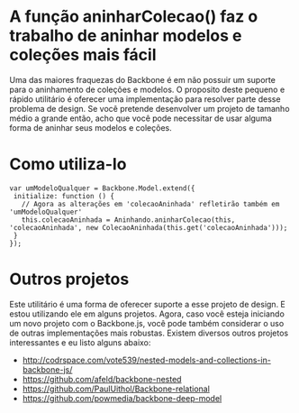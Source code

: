 
# A função aninharColecao() faz o trabalho de aninhar modelos e coleções mais fácil

Uma das maiores fraquezas do Backbone é em não possuir um suporte para o aninhamento de coleções e modelos. O proposito deste 
pequeno e rápido utilitário é oferecer uma implementação para resolver parte desse problema de design. Se você pretende desenvolver
um projeto de tamanho médio a grande então, acho que você pode necessitar de usar alguma forma de aninhar seus modelos e coleções.

# Como utiliza-lo

    var umModeloQualquer = Backbone.Model.extend({
     initialize: function () {
       // Agora as alterações em 'colecaoAninhada' refletirão também em 'umModeloQualquer'
       this.colecaoAninhada = Aninhando.aninharColecao(this, 'colecaoAninhada', new ColecaoAninhada(this.get('colecaoAninhada')));
     }
    });

# Outros projetos

Este utilitário é uma forma de oferecer suporte a esse projeto de design. E estou utilizando ele em alguns projetos. Agora, caso
você esteja iniciando um novo projeto com o Backbone.js, você pode também considerar o uso de outras implementações mais robustas.
Existem diversos outros projetos interessantes e eu listo alguns abaixo:

- http://codrspace.com/vote539/nested-models-and-collections-in-backbone-js/
- https://github.com/afeld/backbone-nested
- https://github.com/PaulUithol/Backbone-relational
- https://github.com/powmedia/backbone-deep-model

